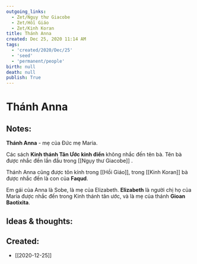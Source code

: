 ```yaml
---
outgoing_links:
  - Zet/Ngụy thư Giacobe
  - Zet/Hồi Giáo
  - Zet/Kinh Koran
title: Thánh Anna
created: Dec 25, 2020 11:14 AM
tags:
  - 'created/2020/Dec/25'
  - 'seed'
  - 'permanent/people'
birth: null
death: null
publish: True
---
```

# Thánh Anna

## Notes:
**Thánh Anna** - mẹ của Đức mẹ Maria. 

Các sách **Kinh thánh Tân Ước kinh điển** không nhắc đến tên bà. Tên bà được nhắc đến lần đầu trong [[Ngụy thư Giacobe]] .

Thánh Anna cũng được tôn kính trong [[Hồi Giáo]], trong [[Kinh Koran]] bà được nhắc đến là con của **Faqud**. 

Em gái của Anna là Sobe, là mẹ của Elizabeth. **Elizabeth** là người chị họ của Maria được nhắc đến trong Kinh thánh tân ước, và là mẹ của thánh **Gioan Baotixita**.

## Ideas & thoughts:

## Created:
- [[2020-12-25]]
